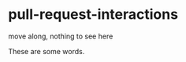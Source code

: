 pull-request-interactions
=========================

move along, nothing to see here

These are some words.

